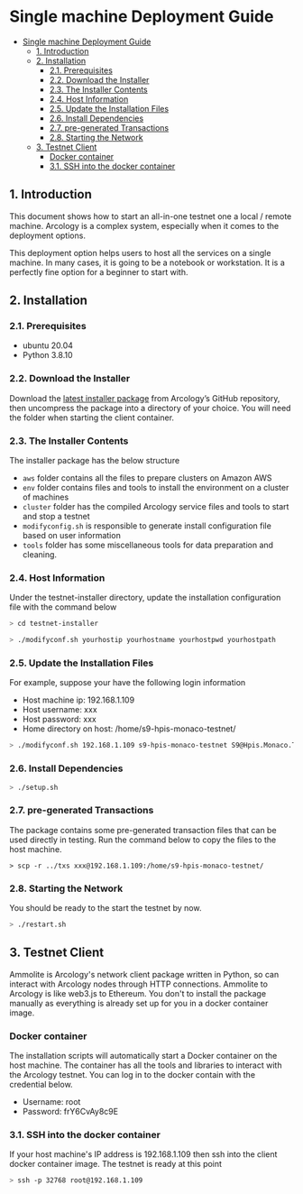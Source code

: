 # Single machine Deployment Guide

- [Single machine Deployment Guide](#single-machine-deployment-guide)
  - [1. Introduction](#1-introduction)
  - [2. Installation](#2-installation)
    - [2.1. Prerequisites](#21-prerequisites)
    - [2.2. Download the Installer](#22-download-the-installer)
    - [2.3. The Installer Contents](#23-the-installer-contents)
    - [2.4. Host Information](#24-host-information)
    - [2.5. Update the Installation Files](#25-update-the-installation-files)
    - [2.6. Install Dependencies](#26-install-dependencies)
    - [2.7. pre-generated Transactions](#27-pre-generated-transactions)
    - [2.8. Starting the Network](#28-starting-the-network)
  - [3. Testnet Client](#3-testnet-client)
    - [Docker container](#docker-container)
    - [3.1. SSH into the docker container](#31-ssh-into-the-docker-container)

## 1. Introduction

This document shows how to start an all-in-one testnet one a local / remote machine. Arcology is a complex system, especially when it comes to the deployment options.

This deployment option helps users to host all the services on a single machine. In many cases, it is going to be a notebook or workstation. It is a perfectly fine option for a beginner to start with.

## 2. Installation

### 2.1. Prerequisites

- ubuntu 20.04
- Python 3.8.10

### 2.2. Download the Installer

Download the [latest installer package](https://github.com/arcology-network/releases) from Arcology’s GitHub repository, then uncompress the package into a directory of your choice. You will need the folder when starting the client container.

### 2.3. The Installer Contents

The installer package has the below structure

- `aws`  folder contains all the files to prepare clusters on Amazon AWS
- `env`  folder contains files and tools to install the environment on a cluster of machines
- `cluster` folder  has the compiled Arcology service files and tools to start and stop a testnet
- `modifyconfig.sh`  is responsible to generate install configuration file based on user information
- `tools` folder has some miscellaneous tools for data preparation and cleaning.

### 2.4. Host Information

Under the testnet-installer directory, update the installation configuration file with the command below

```sh
> cd testnet-installer
```

```sh
> ./modifyconf.sh yourhostip yourhostname yourhostpwd yourhostpath
```

### 2.5. Update the Installation Files

For example, suppose your have the following login information

- Host machine ip: 192.168.1.109
- Host username: xxx
- Host password: xxx
- Home directory on host: /home/s9-hpis-monaco-testnet/
  
```sh
> ./modifyconf.sh 192.168.1.109 s9-hpis-monaco-testnet S9@Hpis.Monaco.Testnet /home/s9-hpis-monaco-testnet/
```

### 2.6. Install Dependencies

```sh
> ./setup.sh
```
### 2.7. pre-generated Transactions

The package contains some pre-generated transaction files that can be used directly in testing. Run the command below to
copy the files to the host machine.

```
> scp -r ../txs xxx@192.168.1.109:/home/s9-hpis-monaco-testnet/
```

### 2.8. Starting the Network

You should be ready to the start the testnet by now.

```sh
> ./restart.sh
```
## 3. Testnet Client

Ammolite is Arcology's network client package written in Python, so can interact with Arcology nodes through HTTP connections. Ammolite to Arcology is like web3.js to Ethereum. You don't to install the package manually as everything is already set up for you in a docker container image.

### Docker container

The installation scripts will automatically start a Docker container on the host machine. The container has all the tools and libraries to interact with the Arcology testnet. You can log in to the docker contain with the credential below.

- Username: root
- Password: frY6CvAy8c9E

### 3.1. SSH into the docker container

If your host machine's IP address is 192.168.1.109 then ssh into the client docker container image. The testnet is ready at this point

```sh
> ssh -p 32768 root@192.168.1.109
```
